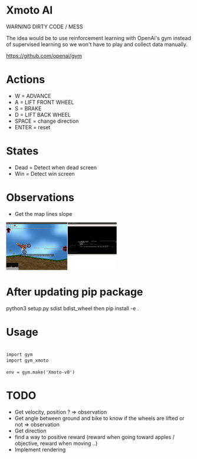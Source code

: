 # Xmoto AI



WARNING DIRTY CODE / MESS


The idea would be to use reinforcement learning with OpenAi's gym instead of supervised learning so we won't have to play and collect data manually.

https://github.com/openai/gym

# Actions
 - W = ADVANCE
 - A = LIFT FRONT WHEEL
 - S = BRAKE
 - D = LIFT BACK WHEEL
 - SPACE = change direction
 - ENTER = reset

  # States
  - Dead = Detect when dead screen
  - Win = Detect win screen

  # Observations
   - Get the map lines slope

   <img src="screenshots/maplines.png" width="300">

  # After updating pip package
  python3 setup.py sdist bdist_wheel
  then pip install -e .

  # Usage

  ```

  import gym
  import gym_xmoto

  env = gym.make('Xmoto-v0')

  ```



# TODO
 - Get velocity, position ? => observation
 - Get angle between ground and bike to know if the wheels are lifted or not => observation
 - Get direction
 - find a way to positive reward (reward when going toward apples / objective, reward when moving ..)
 - Implement rendering

